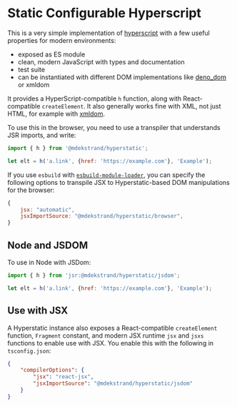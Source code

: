 # Static Configurable Hyperscript

[hyperscript]: https://github.com/hyperhype/hyperscript
[deno_dom]: https://deno.land/x/deno_dom

This is a very simple implementation of [hyperscript][] with a few useful
properties for modern environments:

- exposed as ES module
- clean, modern JavaScript with types and documentation
- test suite
- can be instantiated with different DOM implementations like [deno_dom][] or xmldom

It provides a HyperScript-compatible `h` function, along with React-compatible
`createElement`.  It also generally works fine with XML, not just HTML, for example
with [xmldom](https://www.npmjs.com/package/@xmldom/xmldom).

To use this in the browser, you need to use a transpiler that understands JSR imports,
and write:

```javascript
import { h } from '@mdekstrand/hyperstatic';

let elt = h('a.link', {href: 'https://example.com'}, 'Example');
```

If you use `esbuild` with [`esbuild-module-loader`][esb-deno], you can specify the following
options to transpile JSX to Hyperstatic-based DOM manipulations for the browser:

```javascript
{
    jsx: "automatic",
    jsxImportSource: "@mdekstrand/hyperstatic/browser",
}
```

[esb-deno]: https://jsr/@luca/esbuild-deno-loader

## Node and JSDOM

To use in Node with JSDom:

```javascript
import { h } from 'jsr:@mdekstrand/hyperstatic/jsdom';

let elt = h('a.link', {href: 'https://example.com'}, 'Example');
```

## Use with JSX

A Hyperstatic instance also exposes a React-compatible `createElement`
function, `Fragment` constant, and modern JSX runtime `jsx` and `jsxs`
functions to enable use with JSX.  You enable this with the following
in `tsconfig.json`:

```json
{
    "compilerOptions": {
        "jsx": "react-jsx",
        "jsxImportSource": "@mdekstrand/hyperstatic/jsdom"
    }
}
```
